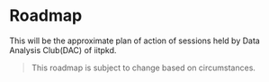 # Roadmap

This will be the approximate plan of action of sessions held by Data Analysis Club(DAC) of iitpkd.

> This roadmap is subject to change based on circumstances.
